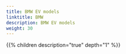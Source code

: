 ```yaml
---
title: BMW EV models
linktitle: BMW
description: BMW EV models
weight: 30
---
```

{{% children description="true" depth="1" %}}

